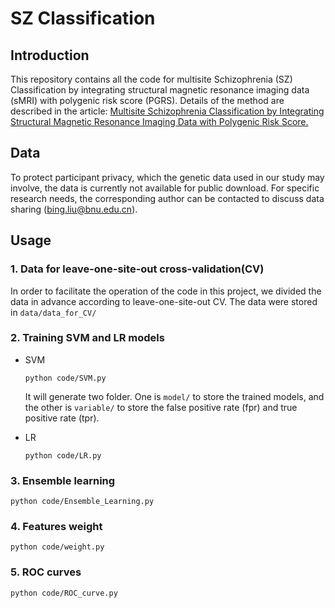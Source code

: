 # SZ Classification

## Introduction

This repository contains all the code for multisite Schizophrenia (SZ) Classification by integrating structural magnetic resonance imaging data (sMRI) with polygenic risk score (PGRS). Details of the method are described in the article: [Multisite Schizophrenia Classification by Integrating Structural Magnetic Resonance Imaging Data with Polygenic Risk Score.]()

## Data

To protect participant privacy, which the genetic data used in our study may involve, the data is currently not available for public download. For specific research needs, the corresponding author can be contacted to discuss data sharing (bing.liu@bnu.edu.cn). 

## Usage

### 1. Data for leave-one-site-out cross-validation(CV)

In order to facilitate the operation of the code in this project, we divided the data in advance according to leave-one-site-out CV. The data were stored in `data/data_for_CV/`

### 2. **Training SVM and LR models**

- SVM

  ```
  python code/SVM.py
  ```

  It will generate two folder. One is `model/` to store the trained models, and the other is `variable/`  to store the false positive rate (fpr) and true positive rate (tpr).

- LR

  ```
  python code/LR.py
  ```

### 3. **Ensemble learning**

```
python code/Ensemble_Learning.py
```

### 4. Features weight

```
python code/weight.py
```

### 5. ROC curves

```
python code/ROC_curve.py
```

















